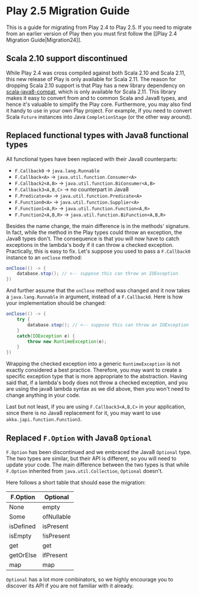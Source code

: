 <!--- Copyright (C) 2009-2015 Typesafe Inc. <http://www.typesafe.com> -->
# Play 2.5 Migration Guide

This is a guide for migrating from Play 2.4 to Play 2.5. If you need to migrate from an earlier version of Play then you must first follow the [[Play 2.4 Migration Guide|Migration24]].

## Scala 2.10 support discontinued

While Play 2.4 was cross compiled against both Scala 2.10 and Scala 2.11, this new release of Play is only available for Scala 2.11. The reason for dropping Scala 2.10 support is that Play has a new library dependency on [scala-java8-compat](https://github.com/scala/scala-java8-compat), which is only available for Scala 2.11. This library makes it easy to convert from and to common Scala and Java8 types, and hence it's valuable to simplify the Play core. Furthermore, you may also find it handy to use in your own Play project. For example, if you need to convert Scala `Future` instances into Java `CompletionStage` (or the other way around).

## Replaced functional types with Java8 functional types

All functional types have been replaced with their Java8 counterparts:

* `F.Callback0`        -> `java.lang.Runnable`
* `F.Callback<A>`      -> `java.util.function.Consumer<A>`
* `F.Callback2<A,B>`   -> `java.util.function.BiConsumer<A,B>`
* `F.Callback3<A,B,C>` -> no counterpart in Java8
* `F.Predicate<A>`     -> `java.util.function.Predicate<A>`
* `F.Function0<A>`     -> `java.util.function.Supplier<A>`
* `F.Function1<A,R>`   -> `java.util.function.Function<A,R>`
* `F.Function2<A,B,R>` -> `java.util.function.BiFunction<A,B,R>`

Besides the name change, the main difference is in the methods' signature. In fact, while the method in the Play types could throw an exception, the Java8 types don't. The consequence is that you will now have to catch exceptions in the lambda's body if it can throw a checked exception. Practically, this is easy to fix. Let's suppose you used to pass a `F.Callback0` instance to an `onClose` method:

```java
onClose(() -> {
    database.stop(); // <-- suppose this can throw an IOException
})
```

And further assume that the `onClose` method was changed and it now takes a `java.lang.Runnable` in argument, instead of a `F.Callback0`. Here is how your implementation should be changed:

```java
onClose(() -> {
    try {
        database.stop(); // <-- suppose this can throw an IOException
    }
    catch(IOException e) {
        throw new RuntimeException(e);   
    }
})
```

Wrapping the checked exception into a generic `RuntimeException` is not exactly considered a best practice. Therefore, you may want to create a specific exception type that is more appropriate to the abstraction. Having said that, if a lambda's body does not throw a checked exception, and you are using the java8 lambda syntax as we did above, then you won't need to change anything in your code.

Last but not least, if you are using `F.Callback3<A,B,C>` in your application, since there is no Java8 replacement for it, you may want to use `akka.japi.function.Function3`.

## Replaced `F.Option` with Java8 `Optional`

`F.Option` has been discontinued and we embraced the Java8 `Optional` type. The two types are similar, but their API is different, so you will need to update your code. The main difference between the two types is that while `F.Option` inherited from `java.util.Collection`, `Optional` doesn't.

Here follows a short table that should ease the migration:

|  F.Option  |  Optional  |
| ---------- | ---------- |
| None       | empty      |
| Some       | ofNullable |
| isDefined  | isPresent  |
| isEmpty    | !isPresent |
| get        | get        |
| getOrElse  | ifPresent  |
| map        | map        |

`Optional` has a lot more combinators, so we highly encourage you to discover its API if you are not familiar with it already.